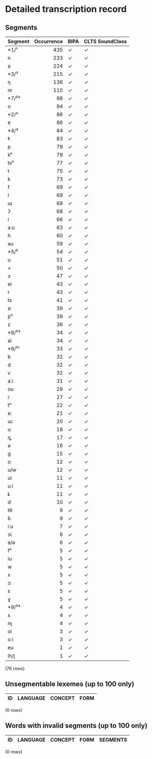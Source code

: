 
# Detailed transcription record

## Segments

| Segment | Occurrence | BIPA | CLTS SoundClass |
|:----------|-------------:|:-------|:------------------|
| *1/¹ | 435 | ✓ | ✓ |
| n | 233 | ✓ | ✓ |
| a | 224 | ✓ | ✓ |
| *3/³ | 215 | ✓ | ✓ |
| ŋ | 136 | ✓ | ✓ |
| m | 110 | ✓ | ✓ |
| *7/⁵² | 98 | ✓ | ✓ |
| o | 94 | ✓ | ✓ |
| *2/² | 86 | ✓ | ✓ |
| e | 86 | ✓ | ✓ |
| *4/⁴ | 84 | ✓ | ✓ |
| ɬ | 83 | ✓ | ✓ |
| p | 79 | ✓ | ✓ |
| kʰ | 78 | ✓ | ✓ |
| tsʰ | 77 | ✓ | ✓ |
| t | 75 | ✓ | ✓ |
| k | 73 | ✓ | ✓ |
| f | 69 | ✓ | ✓ |
| l | 69 | ✓ | ✓ |
| ɯ | 68 | ✓ | ✓ |
| ʔ | 68 | ✓ | ✓ |
| i | 66 | ✓ | ✓ |
| aːu | 63 | ✓ | ✓ |
| h | 60 | ✓ | ✓ |
| au | 59 | ✓ | ✓ |
| *5/⁵ | 54 | ✓ | ✓ |
| u | 51 | ✓ | ✓ |
| + | 50 | ✓ | ✓ |
| ɔ | 47 | ✓ | ✓ |
| ei | 43 | ✓ | ✓ |
| r | 43 | ✓ | ✓ |
| ts | 41 | ✓ | ✓ |
| aː | 39 | ✓ | ✓ |
| pʰ | 39 | ✓ | ✓ |
| z | 36 | ✓ | ✓ |
| *8/⁵³ | 34 | ✓ | ✓ |
| ai | 34 | ✓ | ✓ |
| *6/⁵¹ | 33 | ✓ | ✓ |
| b | 32 | ✓ | ✓ |
| d | 32 | ✓ | ✓ |
| v | 32 | ✓ | ✓ |
| aːi | 31 | ✓ | ✓ |
| ou | 29 | ✓ | ✓ |
| iː | 27 | ✓ | ✓ |
| tʰ | 22 | ✓ | ✓ |
| eː | 21 | ✓ | ✓ |
| ɯː | 20 | ✓ | ✓ |
| uː | 18 | ✓ | ✓ |
| ȵ | 17 | ✓ | ✓ |
| ə | 16 | ✓ | ✓ |
| g | 15 | ✓ | ✓ |
| oː | 12 | ✓ | ✓ |
| u/w | 12 | ✓ | ✓ |
| ui | 11 | ✓ | ✓ |
| uːi | 11 | ✓ | ✓ |
| ȶ | 11 | ✓ | ✓ |
| ɗ | 10 | ✓ | ✓ |
| tθ | 9 | ✓ | ✓ |
| ɓ | 9 | ✓ | ✓ |
| iːu | 7 | ✓ | ✓ |
| ɔi | 6 | ✓ | ✓ |
| ɘ/ə | 6 | ✓ | ✓ |
| fʰ | 5 | ✓ | ✓ |
| iu | 5 | ✓ | ✓ |
| w | 5 | ✓ | ✓ |
| x | 5 | ✓ | ✓ |
| ɔː | 5 | ✓ | ✓ |
| ɛ | 5 | ✓ | ✓ |
| ɣ | 5 | ✓ | ✓ |
| *9/⁵⁴ | 4 | ✓ | ✓ |
| s | 4 | ✓ | ✓ |
| ɱ | 4 | ✓ | ✓ |
| oi | 3 | ✓ | ✓ |
| oːi | 3 | ✓ | ✓ |
| eu | 1 | ✓ | ✓ |
| lh/l̥ | 1 | ✓ | ✓ |

(76 rows)



## Unsegmentable lexemes (up to 100 only)

| ID | LANGUAGE | CONCEPT | FORM |
|------|------------|-----------|--------|

(0 rows)



## Words with invalid segments (up to 100 only)

| ID | LANGUAGE | CONCEPT | FORM | SEGMENTS |
|------|------------|-----------|--------|------------|

(0 rows)


